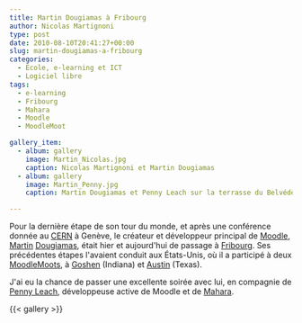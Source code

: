 ```yaml
---
title: Martin Dougiamas à Fribourg
author: Nicolas Martignoni
type: post
date: 2010-08-10T20:41:27+00:00
slug: martin-dougiamas-a-fribourg
categories:
  - École, e-learning et ICT
  - Logiciel libre
tags:
  - e-learning
  - Fribourg
  - Mahara
  - Moodle
  - MoodleMoot

gallery_item:
  - album: gallery
    image: Martin_Nicolas.jpg
    caption: Nicolas Martignoni et Martin Dougiamas
  - album: gallery
    image: Martin_Penny.jpg
    caption: Martin Dougiamas et Penny Leach sur la terrasse du Belvédère

---
```

Pour la dernière étape de son tour du monde, et après une conférence donnée au [CERN][1] à Genève, le créateur et développeur principal de [Moodle][2], [Martin][3] [Dougiamas][4], était hier et aujourd'hui de passage à [Fribourg][5]. Ses précédentes étapes l'avaient conduit aux États-Unis, où il a participé à deux [MoodleMoots][6], à [Goshen][7] (Indiana) et [Austin][8] (Texas).

J'ai eu la chance de passer une excellente soirée avec lui, en compagnie de [Penny Leach][9], développeuse active de Moodle et de [Mahara][10].

<!--
{{< figure src="Martin_Nicolas.jpg" width="220" alt="Nicolas Martignoni et Martin Dougiamas" title="Nicolas Martignoni et Martin Dougiamas" >}}

{{< figure src="Martin_Penny.jpg" width="220" alt="Martin Dougiamas et Penny Leach sur la terrasse du Belvédère" title="Martin Dougiamas et Penny Leach sur la terrasse du Belvédère" >}}
 -->

{{< gallery >}}

 [1]: https://home.cern
 [2]: https://moodle.org/
 [3]: https://en.wikipedia.org/wiki/Martin_Dougiamas
 [4]: https://dougiamas.com/
 [5]: https://www.fribourgtourisme.ch/
 [6]: https://moodlemoot.org
 [7]: https://www.goshen.edu/moodle/
 [8]: https://www.moot-us.com/austin/
 [9]: http://she.geek.nz/
 [10]: https://mahara.org/

 <!--more-->

